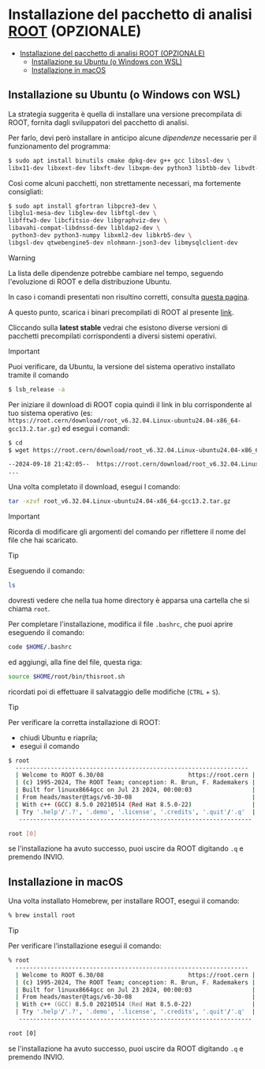 # Installazione del pacchetto di analisi [ROOT](https://root.cern/) (OPZIONALE)

- [Installazione del pacchetto di analisi ROOT (OPZIONALE)](#installazione-del-pacchetto-di-analisi-root-opzionale)
  - [Installazione su Ubuntu (o Windows con WSL)](#installazione-su-ubuntu-o-windows-con-wsl)
  - [Installazione in macOS](#installazione-in-macos)

## Installazione su Ubuntu (o Windows con WSL)

La strategia suggerita è quella di installare una versione precompilata di ROOT, fornita dagli sviluppatori del
pacchetto di analisi.

Per farlo, devi però installare in anticipo alcune _dipendenze_ necessarie per il funzionamento del programma:

```bash
$ sudo apt install binutils cmake dpkg-dev g++ gcc libssl-dev \
libx11-dev libxext-dev libxft-dev libxpm-dev python3 libtbb-dev libvdt-dev libgif-dev
```

Così come alcuni pacchetti, non strettamente necessari, ma fortemente consigliati:

```bash
$ sudo apt install gfortran libpcre3-dev \
libglu1-mesa-dev libglew-dev libftgl-dev \
libfftw3-dev libcfitsio-dev libgraphviz-dev \
libavahi-compat-libdnssd-dev libldap2-dev \
 python3-dev python3-numpy libxml2-dev libkrb5-dev \
libgsl-dev qtwebengine5-dev nlohmann-json3-dev libmysqlclient-dev
```

> [!WARNING]
> La lista delle dipendenze potrebbe cambiare nel tempo, seguendo l'evoluzione di ROOT e della distribuzione Ubuntu.
>
> In caso i comandi presentati non risultino corretti, consulta
> [questa pagina](https://root.cern/install/dependencies/).

A questo punto, scarica i binari precompilati di ROOT al presente [link](https://root.cern/install/all_releases/).

Cliccando sulla **latest stable** vedrai che esistono diverse versioni di pacchetti precompilati corrispondenti a 
diversi sistemi operativi.

> [!IMPORTANT]
> Puoi verificare, da Ubuntu, la versione del sistema operativo installato tramite il comando
>
> ```bash
> $ lsb_release -a
> ```

Per iniziare il download di ROOT copia quindi il link in blu corrispondente al tuo sistema operativo (es:
`https://root.cern/download/root_v6.32.04.Linux-ubuntu24.04-x86_64-gcc13.2.tar.gz`) ed esegui i comandi:

```bash
$ cd
$ wget https://root.cern/download/root_v6.32.04.Linux-ubuntu24.04-x86_64-gcc13.2.tar.gz

--2024-09-18 21:42:05--  https://root.cern/download/root_v6.32.04.Linux-ubuntu24.04-x86_64-gcc13.2.tar.gz
...
```

Una volta completato il download, esegui l comando:

```bash
tar -xzvf root_v6.32.04.Linux-ubuntu24.04-x86_64-gcc13.2.tar.gz
```

> [!IMPORTANT]
> Ricorda di modificare gli argomenti del comando per riflettere il nome del file che hai scaricato.

> [!TIP]
> Eseguendo il comando:
>
> ```bash
> ls
> ```
>
> dovresti vedere che nella tua home directory è apparsa una cartella che si chiama `root`.

Per completare l'installazione, modifica il file `.bashrc`, che puoi aprire eseguendo il comando:

```bash
code $HOME/.bashrc
```

ed aggiungi, alla fine del file, questa riga:

```bash
source $HOME/root/bin/thisroot.sh
```

ricordati poi di effettuare il salvataggio delle modifiche (`CTRL` + `S`).

> [!TIP]
> Per verificare la corretta installazione di ROOT:
>
> - chiudi Ubuntu e riaprila;
> - esegui il comando
>
> ```bash
> $ root
>   ------------------------------------------------------------------
>   | Welcome to ROOT 6.30/08                        https://root.cern |
>   | (c) 1995-2024, The ROOT Team; conception: R. Brun, F. Rademakers |
>   | Built for linuxx8664gcc on Jul 23 2024, 00:00:03                 |
>   | From heads/master@tags/v6-30-08                                  |
>   | With c++ (GCC) 8.5.0 20210514 (Red Hat 8.5.0-22)                 |
>   | Try '.help'/'.?', '.demo', '.license', '.credits', '.quit'/'.q'  |
>    ------------------------------------------------------------------
> 
> root [0] 
> ```
>
> se l'installazione ha avuto successo, puoi uscire da ROOT digitando `.q` e premendo INVIO.

## Installazione in macOS

Una volta installato Homebrew, per installare ROOT, esegui il comando:

```zsh
% brew install root
```

> [!TIP]
> Per verificare l'installazione esegui il comando:
>
> ```zsh
> % root
>   ------------------------------------------------------------------
>   | Welcome to ROOT 6.30/08                        https://root.cern |
>   | (c) 1995-2024, The ROOT Team; conception: R. Brun, F. Rademakers |
>   | Built for linuxx8664gcc on Jul 23 2024, 00:00:03                 |
>   | From heads/master@tags/v6-30-08                                  |
>   | With c++ (GCC) 8.5.0 20210514 (Red Hat 8.5.0-22)                 |
>   | Try '.help'/'.?', '.demo', '.license', '.credits', '.quit'/'.q'  |
>    ------------------------------------------------------------------
> 
> root [0] 
> ```
>
> se l'installazione ha avuto successo, puoi uscire da ROOT digitando `.q` e premendo INVIO.
